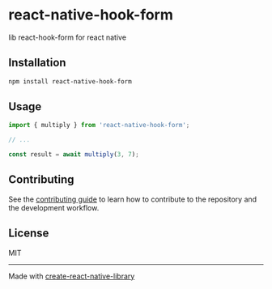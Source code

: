 # react-native-hook-form

lib react-hook-form for react native

## Installation

```sh
npm install react-native-hook-form
```

## Usage

```js
import { multiply } from 'react-native-hook-form';

// ...

const result = await multiply(3, 7);
```

## Contributing

See the [contributing guide](CONTRIBUTING.md) to learn how to contribute to the repository and the development workflow.

## License

MIT

---

Made with [create-react-native-library](https://github.com/callstack/react-native-builder-bob)
